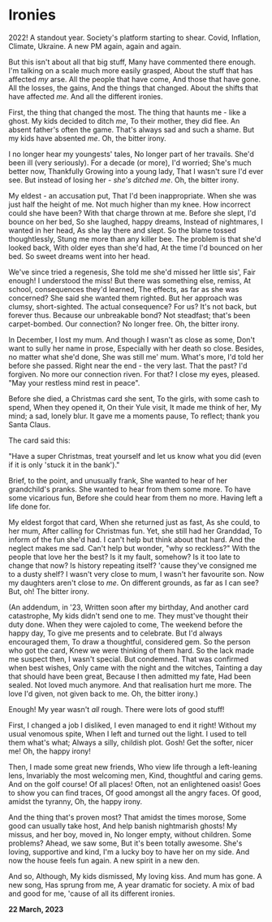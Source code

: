 # Ironies

2022! A standout year.
Society's platform starting to shear.
Covid, Inflation, Climate, Ukraine.
A new PM again, again and again.

But this isn't about all that big stuff,
Many have commented there enough.
I'm talking on a scale much more easily grasped,
About the stuff that has affected _my_ arse.
All the people that have come,
And those that have gone.
All the losses, the gains,
And the things that changed.
About the shifts that have affected _me_.
And all the different ironies.

First, the thing that changed the most.
The thing that haunts me - like a ghost.
My kids decided to ditch _me_,
To their mother, they did flee.
An absent father's often the game.
That's always sad and such a shame.
But my kids have absented _me_.
Oh, the bitter irony.

I no longer hear my youngests' tales,
No longer part of her travails.
She'd been ill (very seriously).
For a decade (or more), I'd worried;
She's much better now, Thankfully
Growing into a young lady,
That I wasn't sure I'd ever see.
But instead of losing her - _she's ditched me_.
Oh, the bitter irony.

My eldest - an accusation put,
That I'd been inappropriate.
When she was just half the height of me.
Not much higher than my knee.
How incorrect could she have been?
With that charge thrown at me.
Before she slept, I'd bounce on her bed,
So she laughed, happy dreams, Instead
of nightmares, I wanted in her head,
As she lay there and slept.
So the blame tossed thoughtlessly,
Stung me more than any killer bee.
The problem is that she'd looked back,
With older eyes than she'd had,
At the time I'd bounced on her bed.
So sweet dreams went into her head.

We've since tried a regenesis,
She told me she'd missed her little sis',
Fair enough! I understood the miss!
But there was something else, remiss,
At school, consequences they'd learned,
The effects, as far as she was concerned?
She said she wanted them righted.
But her approach was clumsy, short-sighted.
The actual consequence? For us?
It's not back, but forever thus.
Because our unbreakable bond?
Not steadfast; that's been carpet-bombed.
Our connection? No longer free.
Oh, the bitter irony.

In December, I lost my mum.
And though I wasn't as close as some,
Don't want to sully her name in prose,
Especially with her death so close.
Besides, no matter what she'd done,
She was still me' mum.
What's more, I'd told her before she passed.
Right near the end - the very last.
That the past? I'd forgiven.
No more our connection riven.
For that? I close my eyes, pleased.
"May your restless mind rest in peace".

Before she died, a Christmas card she sent,
To the girls, with some cash to spend,
When they opened it,
On their Yule visit,
It made me think of her,
My mind; a sad, lonely blur.
It gave me a moments pause,
To reflect; thank you Santa Claus.

The card said this:

"Have a super Christmas, treat yourself and let us know what you did (even if it is only 'stuck it in the bank')."

Brief, to the point, and unusually frank,
She wanted to hear of her grandchild's pranks.
She wanted to hear from them some more.
To have some vicarious fun, Before
she could hear from them no more.
Having left a life done for.

My eldest forgot that card,
When she returned just as fast,
As she could, to her mum,
After calling for Christmas fun.
Yet, she still had her Granddad,
To inform of the fun she'd had.
I can't help but think about that hard.
And the neglect makes me sad.
Can't help but wonder, "why so reckless?"
With the people that love her the best?
Is it my fault, somehow?
Is it too late to change that now?
Is history repeating itself?
'cause they've consigned me to a dusty shelf?
I wasn't very close to mum,
I wasn't her favourite son.
Now my daughters aren't close to _me_.
On different grounds, as far as I can see?
But, oh! The bitter irony.

(An addendum, in '23,
Written soon after my birthday,
And another card catastrophe,
My kids didn't send one to me.
They must've thought their duty done.
When they were cajoled to come,
The weekend before the happy day,
To give me presents and to celebrate.
But I'd always encouraged them,
To draw a thoughtful, considered gem.
So the person who got the card,
Knew we were thinking of them hard.
So the lack made me suspect then,
I wasn't special. But condemned.
That was confirmed when best wishes,
Only came with the night and the witches,
Tainting a day that should have been great,
Because I then admitted my fate,
Had been sealed. Not loved much anymore.
And that realisation hurt me more.
The love I'd given, not given back to me.
Oh, the bitter irony.)

Enough! My year wasn't _all_ rough.
There were lots of good stuff!

First, I changed a job I disliked,
I even managed to end it right!
Without my usual venomous spite,
When I left and turned out the light.
I used to tell them what's what;
Always a silly, childish plot.
Gosh! Get the softer, nicer me!
Oh, the happy irony!

Then, I made some great new friends,
Who view life through a left-leaning lens,
Invariably the most welcoming men,
Kind, thoughtful and caring gems.
And on the golf course! Of all places!
Often, not an enlightened oasis!
Goes to show you can find traces,
Of good amongst all the angry faces.
Of good, amidst the tyranny,
Oh, the happy irony.

And the thing that's proven most?
That amidst the times morose,
Some good can usually take host,
And help banish nightmarish ghosts!
My missus, and her boy, moved in,
No longer empty, without children.
Some problems? Ahead, we saw some,
But it's been totally awesome.
She's loving, supportive and kind,
I'm a lucky boy to have her on my side.
And now the house feels fun again.
A new spirit in a new den.

And so,
Although,
My kids dismissed,
My loving kiss.
And mum has gone.
A new song,
Has sprung from me,
A year dramatic for society.
A mix of bad and good for me,
'cause of all its different ironies.

**22 March, 2023**

&nbsp;
